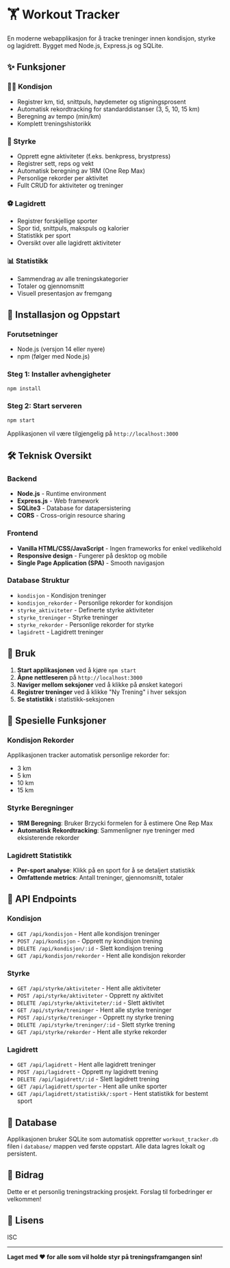 # 🏋️ Workout Tracker

En moderne webapplikasjon for å tracke treninger innen kondisjon, styrke og lagidrett. Bygget med Node.js, Express.js og SQLite.

## ✨ Funksjoner

### 🏃‍♂️ Kondisjon
- Registrer km, tid, snittpuls, høydemeter og stigningsprosent
- Automatisk rekordtracking for standarddistanser (3, 5, 10, 15 km)
- Beregning av tempo (min/km)
- Komplett treningshistorikk

### 💪 Styrke
- Opprett egne aktiviteter (f.eks. benkpress, brystpress)
- Registrer sett, reps og vekt
- Automatisk beregning av 1RM (One Rep Max)
- Personlige rekorder per aktivitet
- Fullt CRUD for aktiviteter og treninger

### ⚽ Lagidrett
- Registrer forskjellige sporter
- Spor tid, snittpuls, makspuls og kalorier
- Statistikk per sport
- Oversikt over alle lagidrett aktiviteter

### 📊 Statistikk
- Sammendrag av alle treningskategorier
- Totaler og gjennomsnitt
- Visuell presentasjon av fremgang

## 🚀 Installasjon og Oppstart

### Forutsetninger
- Node.js (versjon 14 eller nyere)
- npm (følger med Node.js)

### Steg 1: Installer avhengigheter
```bash
npm install
```

### Steg 2: Start serveren
```bash
npm start
```

Applikasjonen vil være tilgjengelig på `http://localhost:3000`

## 🛠️ Teknisk Oversikt

### Backend
- **Node.js** - Runtime environment
- **Express.js** - Web framework
- **SQLite3** - Database for datapersistering
- **CORS** - Cross-origin resource sharing

### Frontend
- **Vanilla HTML/CSS/JavaScript** - Ingen frameworks for enkel vedlikehold
- **Responsive design** - Fungerer på desktop og mobile
- **Single Page Application (SPA)** - Smooth navigasjon

### Database Struktur
- `kondisjon` - Kondisjon treninger
- `kondisjon_rekorder` - Personlige rekorder for kondisjon
- `styrke_aktiviteter` - Definerte styrke aktiviteter
- `styrke_treninger` - Styrke treninger
- `styrke_rekorder` - Personlige rekorder for styrke
- `lagidrett` - Lagidrett treninger

## 📱 Bruk

1. **Start applikasjonen** ved å kjøre `npm start`
2. **Åpne nettleseren** på `http://localhost:3000`
3. **Naviger mellom seksjoner** ved å klikke på ønsket kategori
4. **Registrer treninger** ved å klikke "Ny Trening" i hver seksjon
5. **Se statistikk** i statistikk-seksjonen

## 🎯 Spesielle Funksjoner

### Kondisjon Rekorder
Applikasjonen tracker automatisk personlige rekorder for:
- 3 km
- 5 km 
- 10 km
- 15 km

### Styrke Beregninger
- **1RM Beregning**: Bruker Brzycki formelen for å estimere One Rep Max
- **Automatisk Rekordtracking**: Sammenligner nye treninger med eksisterende rekorder

### Lagidrett Statistikk
- **Per-sport analyse**: Klikk på en sport for å se detaljert statistikk
- **Omfattende metrics**: Antall treninger, gjennomsnitt, totaler

## 🔧 API Endpoints

### Kondisjon
- `GET /api/kondisjon` - Hent alle kondisjon treninger
- `POST /api/kondisjon` - Opprett ny kondisjon trening
- `DELETE /api/kondisjon/:id` - Slett kondisjon trening
- `GET /api/kondisjon/rekorder` - Hent alle kondisjon rekorder

### Styrke
- `GET /api/styrke/aktiviteter` - Hent alle aktiviteter
- `POST /api/styrke/aktiviteter` - Opprett ny aktivitet
- `DELETE /api/styrke/aktiviteter/:id` - Slett aktivitet
- `GET /api/styrke/treninger` - Hent alle styrke treninger
- `POST /api/styrke/treninger` - Opprett ny styrke trening
- `DELETE /api/styrke/treninger/:id` - Slett styrke trening
- `GET /api/styrke/rekorder` - Hent alle styrke rekorder

### Lagidrett
- `GET /api/lagidrett` - Hent alle lagidrett treninger
- `POST /api/lagidrett` - Opprett ny lagidrett trening
- `DELETE /api/lagidrett/:id` - Slett lagidrett trening
- `GET /api/lagidrett/sporter` - Hent alle unike sporter
- `GET /api/lagidrett/statistikk/:sport` - Hent statistikk for bestemt sport

## 💾 Database

Applikasjonen bruker SQLite som automatisk oppretter `workout_tracker.db` filen i `database/` mappen ved første oppstart. Alle data lagres lokalt og persistent.

## 🤝 Bidrag

Dette er et personlig treningstracking prosjekt. Forslag til forbedringer er velkommen!

## 📄 Lisens

ISC

---

**Laget med ❤️ for alle som vil holde styr på treningsframgangen sin!**
